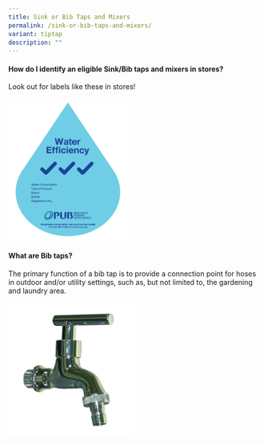 ```yaml
---
title: Sink or Bib Taps and Mixers
permalink: /sink-or-bib-taps-and-mixers/
variant: tiptap
description: ""
---
```

<h4><strong>How do I identify an eligible Sink/Bib taps and mixers in stores?</strong></h4>
<p>Look out for labels like these in stores!</p>
<div class="isomer-image-wrapper">
<img style="width: 48%;" height="auto" width="100%" alt="" src="/images/Labels/WELS_3_tick.png">
</div>
<p></p>
<h4><strong>What are Bib taps?</strong></h4>
<p>The primary function of a bib tap is to provide a connection point for
hoses in outdoor and/or utility settings, such as, but not limited to,
the gardening and laundry area.</p>
<div class="isomer-image-wrapper">
<img style="width: 50%;" height="auto" width="100%" alt="" src="/images/Bib_tap.png">
</div>
<p></p>
